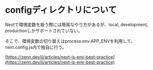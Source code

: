 # configディレクトリについて

Nextで環境変数を扱う際には簡易なやり方があるが、local, development, productionしかサポートされていない。

そこで、環境変数の切り替えはprocess.env.APP_ENVを利用して、next.config.js内で独自に行う。

[https://zenn.dev/jj/articles/next-js-env-best-practice](https://zenn.dev/jj/articles/next-js-env-best-practice)
